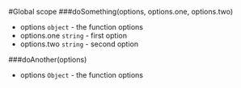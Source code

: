 #Global scope
<a name="doSomething"></a>
###doSomething(options, options.one, options.two)

- options `object` - the function options
- options.one `string` - first option
- options.two `string` - second option

<a name="doAnother"></a>
###doAnother(options)

- options `Object` - the function options

